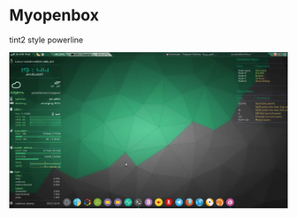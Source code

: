 # Myopenbox

tint2 style powerline

![Screenshots](https://github.com/zakariakov/Myopenbox/blob/master/screenshot.png)
